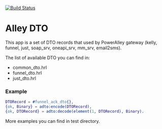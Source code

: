 [![Build Status](https://travis-ci.org/PowerMeMobile/alley_dto.svg?branch=master)](https://travis-ci.org/PowerMeMobile/alley_dto)

# Alley DTO

This app is a set of DTO records that used by PowerAlley gateway
(kelly, funnel, just, soap_srv, oneapi_srv, mm_srv, email2sms).

The list of available DTO you can find in:

- common_dto.hrl
- funnel_dto.hrl
- just_dto.hrl

### Example

``` erlang
DTORecord = #funnel_ack_dto{},
{ok, Binary} = adto:encode(DTORecord),
{ok, DTORecord} = adto:decode(element(1, DTORecord), Binary).
```

More examples you can find in test directory.
